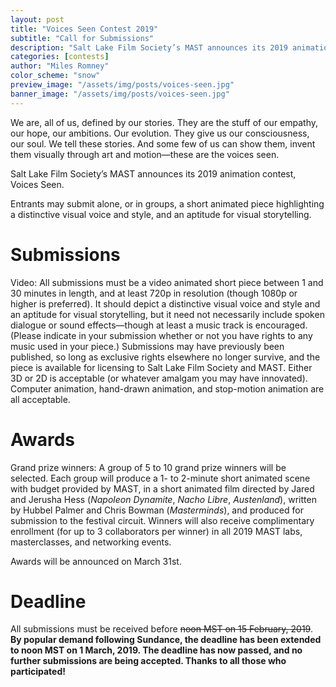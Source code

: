```yaml
---
layout: post
title: "Voices Seen Contest 2019"
subtitle: "Call for Submissions"
description: "Salt Lake Film Society’s MAST announces its 2019 animation contest, 'Voices Seen'."
categories: [contests]
author: "Miles Romney"
color_scheme: "snow"
preview_image: "/assets/img/posts/voices-seen.jpg"
banner_image: "/assets/img/posts/voices-seen.jpg"
---
```


We are, all of us, defined by our stories. They are the stuff of our empathy, our hope, our ambitions. Our evolution. They give us our consciousness, our soul. We tell these stories. And some few of us can show them, invent them visually through art and motion—these are the voices seen.

Salt Lake Film Society’s MAST announces its 2019 animation contest, Voices Seen.

Entrants may submit alone, or in groups, a short animated piece highlighting a distinctive visual voice and style, and an aptitude for visual storytelling.

# Submissions

Video: All submissions must be a video animated short piece between 1 and 30 minutes in length, and at least 720p in resolution (though 1080p or higher is preferred). It should depict a distinctive visual voice and style and an aptitude for visual storytelling, but it need not necessarily include spoken dialogue or sound effects—though at least a music track is encouraged. (Please indicate in your submission whether or not you have rights to any music used in your piece.) Submissions may have previously been published, so long as exclusive rights elsewhere no longer survive, and the piece is available for licensing to Salt Lake Film Society and MAST. Either 3D or 2D is acceptable (or whatever amalgam you may have innovated). Computer animation, hand-drawn animation, and stop-motion animation are all acceptable.

# Awards

Grand prize winners: A group of 5 to 10 grand prize winners will be selected. Each group will produce a 1- to 2-minute short animated scene with budget provided by MAST, in a short animated film directed by Jared and Jerusha Hess (_Napoleon Dynamite_, _Nacho Libre_, _Austenland_), written by Hubbel Palmer and Chris Bowman (_Masterminds_), and produced for submission to the festival circuit. Winners will also receive complimentary enrollment (for up to 3 collaborators per winner) in all 2019 MAST labs, masterclasses, and networking events.

Awards will be announced on March 31st.

# Deadline

All submissions must be received before <strike>noon MST on 15 February, 2019</strike>. <strong>By popular demand following Sundance, the deadline has been extended to noon MST on 1 March, 2019. <strong>The deadline has now passed, and no further submissions are being accepted. Thanks to all those who participated!</strong>